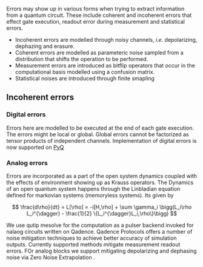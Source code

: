 Errors may show up in various forms when trying to extract information from a quantum circuit. These include coherent and incoherent errors that effect gate execution, readout error during measurement and statistical errors.


- Incoherent errors are modelled through noisy channels, _i.e._ depolarizing, dephazing and erasure.
- Coherent errors are modelled as parameteric noise sampled from a distribution that shifts the operation to be performed.
- Measurement errors are introduced as bitflip operators that occur in the computational basis modelled using a confusion matrix.
- Statistical noises are introduced through finite smapling

## Incoherent errors

### Digital errors

Errors here are modelled to be executed at the end of each gate execution. The errors might be local or global. Global errors cannot be factorized as tensor products of independent channels. Implementation of digital errors is now supported on [PyQ](https://github.com/pasqal-io/qadence)

### Analog errors
Errors are incorporated as a part of the open system dynamics coupled with the effects of environment showing up as Krauss operators. The Dynamics of an open quantum system happens through the Linbladian equation defined for markovian systems (memoryless systems). Its given by

$$
    \frac{d\rho}{dt} = L[\rho] = -i[H,\rho] + \sum \gamma_i \bigg(L_i\rho L_i^{\dagger} - \frac{1}{2} \{L_i^{\dagger}L_i,\rho\}\bigg)
$$

We use qutip mesolve for the computation as a pulser backend invoked for nalaog circuits written on Qadence. Qadence Protocols offers a number of noise mitigation techniques to achieve better accuracy of simulation outputs. Currently supported methods mitigate measurement readout errors. FOr analog blocks we support mitigating depolarizing and dephasing noise via Zero Noise Extrapolation .
